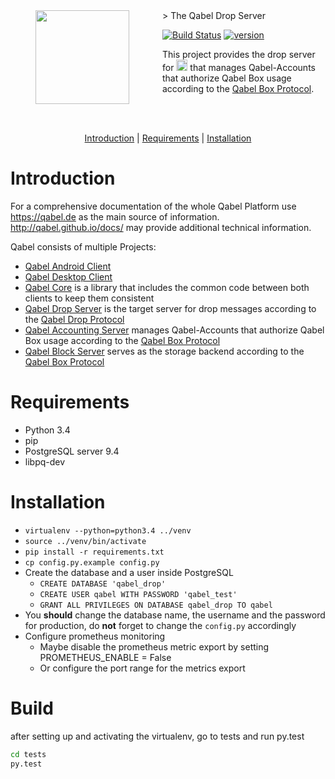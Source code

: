 <img align="left" width="0" height="150px" hspace="20"/>
<a href="https://qabel.de" align="left">
	<img src="https://files.qabel.de/img/qabel_logo_orange_preview.png" height="150px" align="left"/>
</a>
<img align="left" width="0" height="150px" hspace="25"/>
> The Qabel Drop Server

[![Build Status](https://jenkins.prae.me/buildStatus/icon?job=qabel-drop-nightly)](https://jenkins.prae.me/job/qabel-drop-nightly/)
[![version](https://img.shields.io/badge/beta-dev-blue.svg)](https://qabel.de)

This project provides the drop server for <a href="https://qabel.de"><img alt="Qabel" src="https://files.qabel.de/img/qabel-kl.png" height="18px"/></a> that manages Qabel-Accounts that authorize Qabel Box usage according to the [Qabel Box Protocol](http://qabel.github.io/docs/Qabel-Protocol-Box/).

<br style="clear: both"/>
<br style="clear: both"/>
<p align="center">
	<a href="#introduction">Introduction</a> |
	<a href="#requirements">Requirements</a> |
	<a href="#installation">Installation</a>
</p>

# Introduction
For a comprehensive documentation of the whole Qabel Platform use https://qabel.de as the main source of information. http://qabel.github.io/docs/ may provide additional technical information.

Qabel consists of multiple Projects:
 * [Qabel Android Client](https://github.com/Qabel/qabel-android)
 * [Qabel Desktop Client](https://github.com/Qabel/qabel-desktop)
 * [Qabel Core](https://github.com/Qabel/qabel-core) is a library that includes the common code between both clients to keep them consistent
 * [Qabel Drop Server](https://github.com/Qabel/qabel-drop) is the target server for drop messages according to the [Qabel Drop Protocol](http://qabel.github.io/docs/Qabel-Protocol-Drop/)
 * [Qabel Accounting Server](https://github.com/Qabel/qabel-accounting) manages Qabel-Accounts that authorize Qabel Box usage according to the [Qabel Box Protocol](http://qabel.github.io/docs/Qabel-Protocol-Box/)
 * [Qabel Block Server](https://github.com/Qabel/qabel-block) serves as the storage backend according to the [Qabel Box Protocol](http://qabel.github.io/docs/Qabel-Protocol-Box/)

# Requirements
* Python 3.4
* pip
* PostgreSQL server 9.4
* libpq-dev

# Installation
* `virtualenv --python=python3.4 ../venv`
* `source ../venv/bin/activate`
* `pip install -r requirements.txt`
* `cp config.py.example config.py`
* Create the database and a user inside PostgreSQL
    * `CREATE DATABASE 'qabel_drop'`
    * `CREATE USER qabel WITH PASSWORD 'qabel_test'`
    * `GRANT ALL PRIVILEGES ON DATABASE qabel_drop TO qabel`
* You **should** change the database name, the username and the password for production, do **not** forget to change the `config.py` accordingly
* Configure prometheus monitoring
	* Maybe disable the prometheus metric export by setting PROMETHEUS_ENABLE = False
	* Or configure the port range for the metrics export

# Build
after setting up and activating the virtualenv, go to tests and run py.test
```BASH
cd tests
py.test
```
